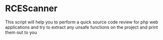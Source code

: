 # RCEScanner

This script will help you to perform a quick source code review for php web applications
and try to extract any unsafe functions on the project and print them out to you
 

